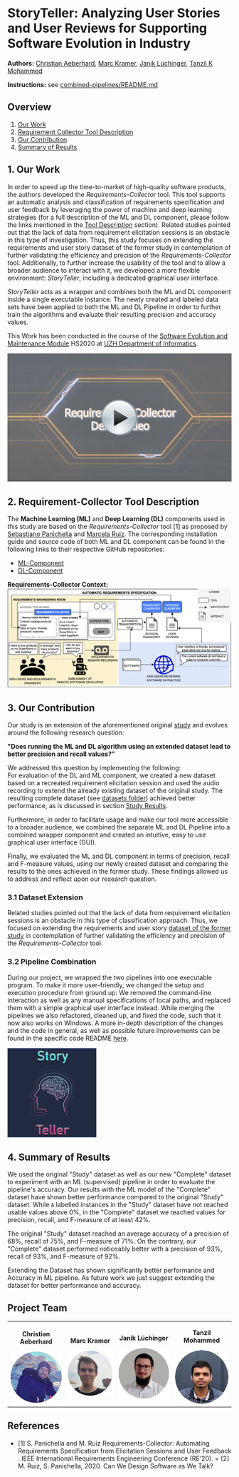 # StoryTeller: Analyzing User Stories and User Reviews for Supporting Software Evolution in Industry

**Authors:** [Christian Aeberhard](https://github.com/niddhog), [Marc Kramer](https://github.com/Makram95), [Janik Lüchinger](https://github.com/jluech), [Tanzil K Mohammed](https://github.com/tanzilkm)

**Instructions:** see [combined-pipelines/README.md](./combined-pipelines/README.md)

## Overview
1. [Our Work](#section1)
2. [Requirement Collector Tool Description](#section2)
3. [Our Contribution](#section3)
4. [Summary of Results](#section4)



## 1. Our Work<a name="section1"></a>
In order to speed up the time-to-market of high-quality software products, the authors developed the _Requirements-Collector_ tool.
This tool supports an automatic analysis and classification of requirements specification and user feedback by leveraging the power of machine and deep learning strategies
(for a full description of the ML and DL component, please follow the links mentioned in the [Tool Description](#section2) section).
Related studies pointed out that the lack of data from requirement elicitation sessions is an obstacle in this type of investigation.
Thus, this study focuses on extending the requirements and user story dataset of the former study in contemplation of further validating the efficiency and precision of the _Requirements-Collector_ tool.
Additionally, to further increase the usability of the tool and to allow a broader audience to interact with it, we developed a more flexible environment: _StoryTeller_, including a dedicated graphical user interface.

_StoryTeller_ acts as a wrapper and combines both the ML and DL component inside a single executable instance.
The newly created and labeled data sets have been applied to both the ML and DL Pipeline in order to further train the algorithms and evaluate their resulting precision and accuracy values.

This Work has been conducted in the course of the [Software Evolution and Maintenance Module](https://www.ifi.uzh.ch/en/seal/teaching/courses/sme.html) HS2020 at [UZH Department of Informatics](https://www.ifi.uzh.ch/en.html).

[![IMAGE ALT TEXT HERE](combined-pipelines/images/ThumbnailSWM.jpg)](https://www.youtube.com/watch?v=ZXxYfPH8J0E)



## 2. Requirement-Collector Tool Description<a name="section2"></a>
The **Machine Learning (ML)** and **Deep Learning (DL)** components used in this study are based on the _Requirements-Collector_ tool [1] as proposed by [Sebastiano Panichella](https://spanichella.github.io/index.html) and [Marcela Ruiz](https://www.marcelaruiz.eu/).
The corresponding installation guide and source code of both ML and DL component can be found in the following links to their respective GitHub repositories:

- [ML-Component](https://github.com/spanichella/Requirement-Collector-ML-Component)
- [DL-Component](https://github.com/lmruizcar/Requirements-Collector-DL-Component)

**Requirements-Collector Context:**
![](combined-pipelines/images/requirements-collector_context.png)



## 3. Our Contribution<a name="section3"></a>
Our study is an extension of the aforementioned original [study](#section2) and evolves around the following research question:

**"Does running the ML and DL algorithm using an extended dataset lead to better precision and recall values?"**

We addressed this question by implementing the following:\
For evaluation of the DL and ML component, we created a new dataset based on a recreated requirement elicitation session and used the audio recording to extend the already existing dataset of the original study.
The resulting complete dataset (see [datasets folder](./datasets)) achieved better performance, as is discussed in section [Study Results](datasets/README.md#study-results).

Furthermore, in order to facilitate usage and make our tool more accessible to a broader audience, we combined the separate ML and DL Pipeline into a combined wrapper component and created an intuitive, easy to use graphical user interface (GUI).

Finally, we evaluated the ML and DL component in terms of precision, recall and F-measure values, using our newly created dataset and comparing the results to the ones achieved in the former study.
These findings allowed us to address and reflect upon our research question.

### 3.1 Dataset Extension
Related studies pointed out that the lack of data from requirement elicitation sessions is an obstacle in this type of classification approach.
Thus, we focused on extending the requirements and user story [dataset of the former study](datasets/study) in contemplation of further validating the efficiency and precision of the _Requirements-Collector_ tool.

### 3.2 Pipeline Combination
During our project, we wrapped the two pipelines into one executable program.
To make it more user-friendly, we changed the setup and execution procedure from ground up:
We removed the command-line interaction as well as any manual specifications of local paths, and replaced them with a simple graphical user interface instead.
While merging the pipelines we also refactored, cleaned up, and fixed the code, such that it now also works on Windows.
A more in-depth description of the changes and the code in general, as well as possible future improvements can be found in the specific code README [here](combined-pipelines/README.md).

![](combined-pipelines/images/swmlogo2.jpg)



## 4. Summary of Results<a name="section4"></a>
We used the original "Study" dataset as well as our new "Complete" dataset to experiment with an ML (supervised) pipeline in order to evaluate the pipeline's accuracy.
Our results with the ML model of the "Complete" dataset have shown better performance compared to the original "Study" dataset.
While `A` labelled instances in the "Study" dataset have not reached usable values above 0%, in the "Complete" dataset we reached values for precision, recall, and F-measure of at least 42%.

The original "Study" dataset reached an average accuracy of a precision of 68%, recall of 75%, and F-measure of 71%.
On the contrary, our "Complete" dataset performed noticeably better with a precision of 93%, recall of 93%, and F-measure of 92%.

Extending the Dataset has shown significantly better performance and Accuracy in ML pipeline.
As future work we just suggest extending the dataset for better performance and accuracy.



## Project Team
<table>
    <tr style="border: 0; text-align: center">
        <td style="border: 0">
            <p style="font-weight: bold">Christian Aeberhard</p>
            <a href="https://github.com/niddhog"><img alt="Christian Aeberhard" src="combined-pipelines/images/Chris_Bubble.png"></a>
        </td>
        <td style="border: 0">
            <p style="font-weight: bold">Marc Kramer</p>
            <a href="https://github.com/Makram95"><img alt="Marc Kramer" src="combined-pipelines/images/Marc_Bubble.png"></a>
        </td>
        <td style="border: 0">
            <p style="font-weight: bold">Janik Lüchinger</p>
            <a href="https://github.com/jluech"><img alt="Janik Lüchinger" src="combined-pipelines/images/Janik_Bubble.png"></a>
        </td>
        <td style="border: 0">
            <p style="font-weight: bold">Tanzil Mohammed</p>
            <a href="https://github.com/tanzilkm"><img src="combined-pipelines/images/Tanzil_Bubble.png" alt="Tanzil Mohammed"></a>
        </td>
    </tr>
</table>



## References
- [1] S. Panichella and M. Ruiz Requirements-Collector: Automating Requirements Specification from Elicitation Sessions and User Feedback .   IEEE International Requirements Engineering Conference (RE’20).
= [2] M. Ruiz, S. Panichella, 2020. Can We Design Software as We Talk?

